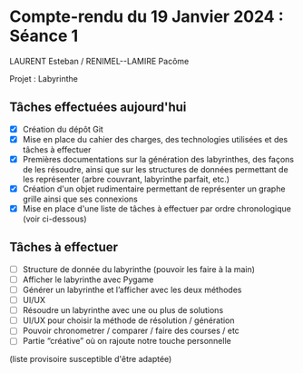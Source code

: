 # Compte-rendu du 19 Janvier 2024 : Séance 1

LAURENT Esteban / RENIMEL--LAMIRE Pacôme

Projet : Labyrinthe

## Tâches effectuées aujourd'hui

- [x] Création du dépôt Git
- [x] Mise en place du cahier des charges, des technologies utilisées et des tâches à effectuer
- [x] Premières documentations sur la génération des labyrinthes, des façons de les résoudre, ainsi que sur les structures de données permettant de les représenter (arbre couvrant, labyrinthe parfait, etc.)
- [x] Création d'un objet rudimentaire permettant de représenter un graphe grille ainsi que ses connexions
- [x] Mise en place d'une liste de tâches à effectuer par ordre chronologique (voir ci-dessous)

## Tâches à effectuer

- [ ] Structure de donnée du labyrinthe (pouvoir les faire à la main)
- [ ] Afficher le labyrinthe avec Pygame
- [ ] Générer un labyrinthe et l’afficher avec les deux méthodes
- [ ] UI/UX
- [ ] Résoudre un labyrinthe avec une ou plus de solutions
- [ ] UI/UX pour choisir la méthode de résolution / génération
- [ ] Pouvoir chronometrer / comparer / faire des courses / etc
- [ ] Partie “créative” où on rajoute notre touche personnelle

(liste provisoire susceptible d'être adaptée)